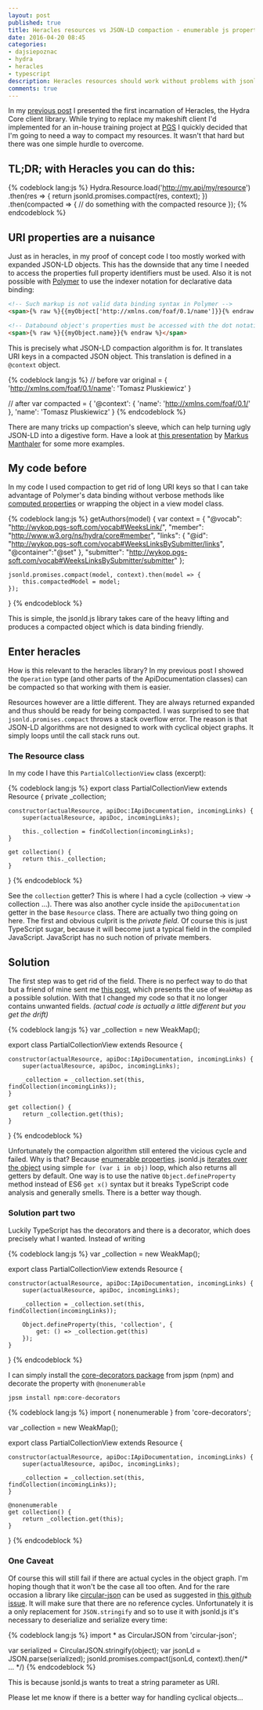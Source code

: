```yaml
---
layout: post
published: true
title: Heracles resources vs JSON-LD compaction - enumerable js properties
date: 2016-04-20 08:45
categories:
- dajsiepoznac
- hydra
- heracles
- typescript
description: Heracles resources should work without problems with jsonld.js processing algorithms
comments: true
---
```


In my [previous post](/blog/2016/04/introducing-heracles/) I presented the first incarnation of Heracles, the Hydra Core
client library. While trying to replace my makeshift client I'd implemented for an in-house training project at [PGS][pgs]
I quickly decided that I'm going to need a way to compact my resources. It wasn't that hard but there was one simple
hurdle to overcome.

<!--more-->

## **TL;DR; with Heracles you can do this:**

{% codeblock lang:js %}
Hydra.Resource.load('http://my.api/my/resource')
    .then(res => {
        return jsonld.promises.compact(res, context);
    })
    .then(compacted => {
        // do something with the compacted resource
    });
{% endcodeblock %}

## URI properties are a nuisance

Just as in heracles, in my proof of concept code I too mostly worked with expanded JSON-LD objects. This has the downside
that any time I needed to access the properties full property identifiers must be used. Also it is not possible with
[Polymer][Polymer] to use the indexer notation for declarative data binding:

``` html
<!-- Such markup is not valid data binding syntax in Polymer -->
<span>{% raw %}{{myObject['http://xmlns.com/foaf/0.1/name']}}{% endraw %}</span>

<!-- Databound object's properties must be accessed with the dot notation -->
<span>{% raw %}{{myObject.name}}{% endraw %}</span>
```

This is precisely what JSON-LD compaction algorithm is for. It translates URI keys in a compacted JSON object. This 
translation is defined in a `@context` object.

{% codeblock lang:js %}
// before
var original = {
    'http://xmlns.com/foaf/0.1/name': 'Tomasz Pluskiewicz'
}

// after
var compacted = {
    '@context': {
        'name': 'http://xmlns.com/foaf/0.1/'
    },
    'name': 'Tomasz Pluskiewicz'
}
{% endcodeblock %}

There are many tricks up compaction's sleeve, which can help turning ugly JSON-LD into a digestive form. Have a look at
[this presentation][ld-example] by [Markus Manthaler][lanthi] for some more examples.

## My code before

In my code I used compaction to get rid of long URI keys so that I can take advantage of Polymer's data binding without
verbose methods like [computed properties][computed] or wrapping the object in a view model class.

{% codeblock lang:js %}
getAuthors(model)
{
    var context = {
        "@vocab": "http://wykop.pgs-soft.com/vocab#WeeksLink/",
        "member": "http://www.w3.org/ns/hydra/core#member",
        "links": {
            "@id": "http://wykop.pgs-soft.com/vocab#WeeksLinksBySubmitter/links",
            "@container":"@set"
        },
        "submitter": "http://wykop.pgs-soft.com/vocab#WeeksLinksBySubmitter/submitter"
    };

    jsonld.promises.compact(model, context).then(model => {
        this.compactedModel = model;
    });
}
{% endcodeblock %}

This is simple, the jsonld.js library takes care of the heavy lifting and produces a compacted object which is data binding
friendly.

## Enter heracles

How is this relevant to the heracles library? In my previous post I showed the `Operation` type (and other parts of the
ApiDocumentation classes) can be compacted so that working with them is easier.

Resources however are a little different. They are always returned expanded and thus should be ready for being compacted.
I was surprised to see that `jsonld.promises.compact` throws a stack overflow error. The reason is that JSON-LD algorithms
are not designed to work with cyclical object graphs. It simply loops until the call stack runs out.

### The Resource class

In my code I have this `PartialCollectionView` class (excerpt):

{% codeblock lang:js %}
export class PartialCollectionView extends Resource {
    private _collection;

    constructor(actualResource, apiDoc:IApiDocumentation, incomingLinks) {
        super(actualResource, apiDoc, incomingLinks);
        
        this._collection = findCollection(incomingLinks);
    }

    get collection() {
        return this._collection;
    }
}
{% endcodeblock %}

See the `collection` getter? This is where I had a cycle (collection -> view -> collection ...). There was also another
cycle inside the `apiDocumentation` getter in the base `Resource` class. There are actually two thing going on here. The
first and obvious culprit is the *private field*. Of course this is just TypeScript sugar, because it will become just a
typical field in the compiled JavaScript. JavaScript has no such notion of private members.

## Solution

The first step was to get rid of the field. There is no perfect way to do that but a friend of mine sent me [this post][weakmap],
which presents the use of `WeakMap` as a possible solution. With that I changed my code so that it no longer contains
unwanted fields. *(actual code is actually a little different but you get the drift)*

{% codeblock lang:js %}
var _collection = new WeakMap();

export class PartialCollectionView extends Resource {

    constructor(actualResource, apiDoc:IApiDocumentation, incomingLinks) {
        super(actualResource, apiDoc, incomingLinks);
        
        _collection = _collection.set(this, findCollection(incomingLinks));
    }

    get collection() {
        return _collection.get(this);
    }
}
{% endcodeblock %}

Unfortunately the compaction algorithm still entered the vicious cycle and failed. Why is that? Because [enumerable 
properties][enumerable]. jsonld.js [iterates over the object][iter] using simple `for (var i in obj)` loop, which also
returns all getters by default. One way is to use the native `Object.defineProperty` method instead of ES6 `get x()` 
syntax but it breaks TypeScript code analysis and generally smells. There is a better way though.

### Solution part two

Luckily TypeScript has the decorators and there is a decorator, which does precisely what I wanted. Instead of writing

{% codeblock lang:js %}
var _collection = new WeakMap();

export class PartialCollectionView extends Resource {

    constructor(actualResource, apiDoc:IApiDocumentation, incomingLinks) {
        super(actualResource, apiDoc, incomingLinks);
        
        _collection = _collection.set(this, findCollection(incomingLinks));
        
        Object.defineProperty(this, 'collection', {
            get: () => _collection.get(this)
        });
    }
}
{% endcodeblock %}

I can simply install the [core-decorators package](https://www.npmjs.com/package/core-decorators) from jspm (npm) and 
decorate the property with `@nonenumerable`

``` bash
jpsm install npm:core-decorators
```

{% codeblock lang:js %}
import { nonenumerable } from 'core-decorators';

var _collection = new WeakMap();

export class PartialCollectionView extends Resource {

    constructor(actualResource, apiDoc:IApiDocumentation, incomingLinks) {
        super(actualResource, apiDoc, incomingLinks);
        
        _collection = _collection.set(this, findCollection(incomingLinks));
    }

    @nonenumerable
    get collection() {
        return _collection.get(this);
    }
}
{% endcodeblock %}

### One Caveat

Of course this will still fail if there are actual cycles in the object graph. I'm hoping though that it won't be the
case all too often. And for the rare occasion a library like [circular-json][circ] can be used as suggested in [this github
issue][jsonld-issue]. It will make sure that there are no reference cycles. Unfortunately it is a only replacement for
`JSON.stringify` and so to use it with jsonld.js it's necessary to deserialize and serialize every time:

{% codeblock lang:js %}
import * as CircularJSON from 'circular-json';

var serialized = CircularJSON.stringify(object);
var jsonLd = JSON.parse(serialized);
jsonld.promises.compact(jsonLd, context).then(/* ... */)
{% endcodeblock %}

This is because jsonld.js wants to treat a string parameter as URI. 

Please let me know if there is a better way for handling cyclical objects...

[pgs]: http://pgs-soft.com
[Polymer]: https://www.polymer-project.org/
[ld-example]: http://www.slideshare.net/lanthaler/building-next-generation-web-ap-is-with-jsonld-and-hydra/23
[lanthi]: https://twitter.com/markuslanthaler
[computed]: https://www.polymer-project.org/1.0/docs/devguide/properties.html#computed-properties
[weakmap]: http://davidvujic.blogspot.com/2015/03/what-wait-really-oh-no-a-post-about-es6-classes-and-privacy.html
[enumerable]: https://developer.mozilla.org/pl/docs/Web/JavaScript/Enumerability_and_ownership_of_properties
[circ]: https://www.npmjs.com/package/circular-json
[jsonld-issue]: https://github.com/digitalbazaar/jsonld.js/issues/97
[iter]: https://github.com/digitalbazaar/jsonld.js/blob/master/js/jsonld.js#L6594